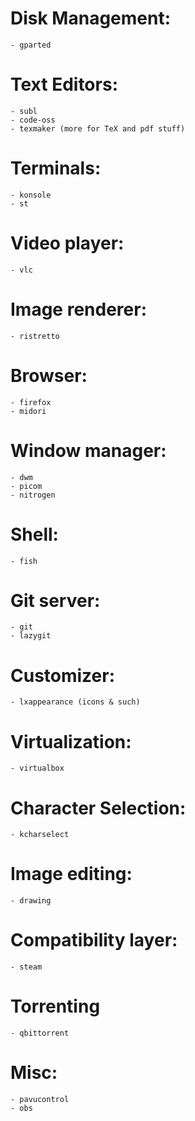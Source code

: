 # Disk Management:
	- gparted

# Text Editors:
	- subl
	- code-oss
	- texmaker (more for TeX and pdf stuff)

# Terminals:
	- konsole
	- st

# Video player:
	- vlc

# Image renderer:
	- ristretto

# Browser:
	- firefox
	- midori

# Window manager:
	- dwm
	- picom
	- nitrogen

# Shell:
	- fish

# Git server:
	- git
	- lazygit

# Customizer:
	- lxappearance (icons & such)

# Virtualization:
	- virtualbox

# Character Selection:
	- kcharselect

# Image editing:
	- drawing

# Compatibility layer:
	- steam

# Torrenting
	- qbittorrent

# Misc:
	- pavucontrol
	- obs
